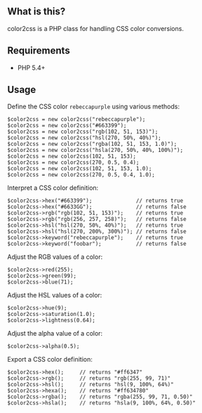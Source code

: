 ## What is this?

color2css is a PHP class for handling CSS color conversions.

## Requirements

* PHP 5.4+

## Usage

Define the CSS color `rebeccapurple` using various methods:

    $color2css = new color2css("rebeccapurple");
    $color2css = new color2css("#663399");
    $color2css = new color2css("rgb(102, 51, 153)");
    $color2css = new color2css("hsl(270, 50%, 40%)");
    $color2css = new color2css("rgba(102, 51, 153, 1.0)");
    $color2css = new color2css("hsla(270, 50%, 40%, 100%)");
    $color2css = new color2css(102, 51, 153);
    $color2css = new color2css(270, 0.5, 0.4);
    $color2css = new color2css(102, 51, 153, 1.0);
    $color2css = new color2css(270, 0.5, 0.4, 1.0);

Interpret a CSS color definition:

    $color2css->hex("#663399");              // returns true
    $color2css->hex("#6633GG");              // returns false
    $color2css->rgb("rgb(102, 51, 153)");    // returns true
    $color2css->rgb("rgb(256, 257, 258)");   // returns false
    $color2css->hsl("hsl(270, 50%, 40%)");   // returns true
    $color2css->hsl("hsl(270, 200%, 300%)"); // returns false
    $color2css->keyword("rebeccapurple");    // returns true
    $color2css->keyword("foobar");           // returns false

Adjust the RGB values of a color:

    $color2css->red(255);
    $color2css->green(99);
    $color2css->blue(71);

Adjust the HSL values of a color:

    $color2css->hue(9);
    $color2css->saturation(1.0);
    $color2css->lightness(0.64);

Adjust the alpha value of a color:

    $color2css->alpha(0.5);

Export a CSS color definition:

    $color2css->hex();     // returns "#ff6347"
    $color2css->rgb();     // returns "rgb(255, 99, 71)"
    $color2css->hsl();     // returns "hsl(9, 100%, 64%)"
    $color2css->hexa();    // returns "#ff634780"
    $color2css->rgba();    // returns "rgba(255, 99, 71, 0.50)"
    $color2css->hsla();    // returns "hsla(9, 100%, 64%, 0.50)"
